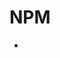 # NPM
-

[chatgtp]:https://chatgpt.com/c/6706c57b-cce8-800c-acaf-6d28fcaf23bb
[gemine]:https://gemini.google.com/app/02ff5b5d933bf109?utm_source=google&utm_medium=cpc&utm_campaign=2024enIN_gemfeb&gad_source=1&gclid=Cj0KCQjw05i4BhDiARIsAB_2wfA5Ba8lnf_3b_dNxw4RRDKWIId9tRkXUa22G-acdrinqODOtVN_QIgaAnvZEALw_wcB&gclsrc=aw.ds